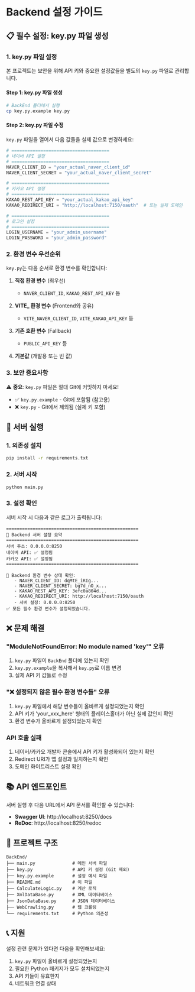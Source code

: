 # Backend 설정 가이드

## 📋 **필수 설정: key.py 파일 생성**

### 1. key.py 파일 설정

본 프로젝트는 보안을 위해 API 키와 중요한 설정값들을 별도의 `key.py` 파일로 관리합니다.

#### Step 1: key.py 파일 생성
```bash
# BackEnd 폴더에서 실행
cp key.py.example key.py
```

#### Step 2: key.py 파일 수정
`key.py` 파일을 열어서 다음 값들을 실제 값으로 변경하세요:

```python
# =====================================
# 네이버 API 설정
# =====================================
NAVER_CLIENT_ID = "your_actual_naver_client_id"
NAVER_CLIENT_SECRET = "your_actual_naver_client_secret"

# =====================================
# 카카오 API 설정
# =====================================
KAKAO_REST_API_KEY = "your_actual_kakao_api_key"
KAKAO_REDIRECT_URI = "http://localhost:7150/oauth"  # 또는 실제 도메인

# =====================================
# 로그인 설정
# =====================================
LOGIN_USERNAME = "your_admin_username"
LOGIN_PASSWORD = "your_admin_password"
```

### 2. 환경 변수 우선순위

`key.py`는 다음 순서로 환경 변수를 확인합니다:

1. **직접 환경 변수** (최우선)
   - `NAVER_CLIENT_ID`, `KAKAO_REST_API_KEY` 등

2. **VITE_ 환경 변수** (Frontend와 공유)
   - `VITE_NAVER_CLIENT_ID`, `VITE_KAKAO_API_KEY` 등

3. **기존 호환 변수** (Fallback)
   - `PUBLIC_API_KEY` 등

4. **기본값** (개발용 또는 빈 값)

### 3. 보안 중요사항

⚠️ **중요**: `key.py` 파일은 절대 Git에 커밋하지 마세요!

- ✅ `key.py.example` - Git에 포함됨 (참고용)
- ❌ `key.py` - Git에서 제외됨 (실제 키 포함)

## 🚀 **서버 실행**

### 1. 의존성 설치
```bash
pip install -r requirements.txt
```

### 2. 서버 시작
```bash
python main.py
```

### 3. 설정 확인
서버 시작 시 다음과 같은 로그가 출력됩니다:

```
==================================================
🚀 Backend 서버 설정 요약
==================================================
서버 주소: 0.0.0.0:8250
네이버 API: ✅ 설정됨
카카오 API: ✅ 설정됨
==================================================

🔧 Backend 환경 변수 상태 확인:
   - NAVER_CLIENT_ID: dqMtE_iRIg...
   - NAVER_CLIENT_SECRET: bg7d_nO_x...
   - KAKAO_REST_API_KEY: 3efc0a804d...
   - KAKAO_REDIRECT_URI: http://localhost:7150/oauth
   - 서버 설정: 0.0.0.0:8250
✅ 모든 필수 환경 변수가 설정되었습니다.
```

## ❌ **문제 해결**

### "ModuleNotFoundError: No module named 'key'" 오류
1. `key.py` 파일이 `BackEnd` 폴더에 있는지 확인
2. `key.py.example`을 복사해서 `key.py`로 이름 변경
3. 실제 API 키 값들로 수정

### "❌ 설정되지 않은 필수 환경 변수들" 오류
1. `key.py` 파일에서 해당 변수들이 올바르게 설정되었는지 확인
2. API 키가 'your_xxx_here' 형태의 플레이스홀더가 아닌 실제 값인지 확인
3. 환경 변수가 올바르게 설정되었는지 확인

### API 호출 실패
1. 네이버/카카오 개발자 콘솔에서 API 키가 활성화되어 있는지 확인
2. Redirect URI가 앱 설정과 일치하는지 확인
3. 도메인 화이트리스트 설정 확인

## 📚 **API 엔드포인트**

서버 실행 후 다음 URL에서 API 문서를 확인할 수 있습니다:

- **Swagger UI**: http://localhost:8250/docs
- **ReDoc**: http://localhost:8250/redoc

## 🔧 **프로젝트 구조**

```
BackEnd/
├── main.py              # 메인 서버 파일
├── key.py               # API 키 설정 (Git 제외)
├── key.py.example       # 설정 예시 파일
├── README.md            # 이 파일
├── CalculateLogic.py    # 계산 로직
├── XmlDataBase.py       # XML 데이터베이스
├── JsonDataBase.py      # JSON 데이터베이스
├── WebCrawling.py       # 웹 크롤링
└── requirements.txt     # Python 의존성
```

## 📞 **지원**

설정 관련 문제가 있다면 다음을 확인해보세요:

1. `key.py` 파일이 올바르게 설정되었는지
2. 필요한 Python 패키지가 모두 설치되었는지
3. API 키들이 유효한지
4. 네트워크 연결 상태 